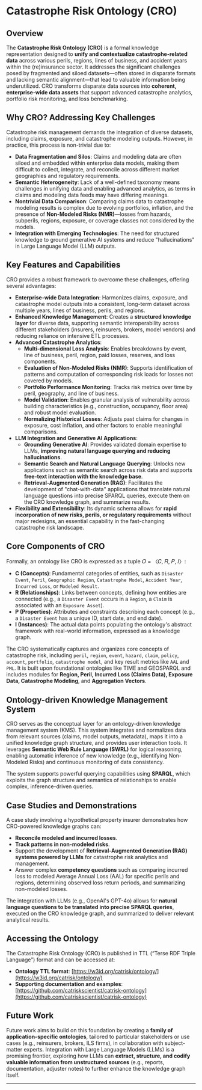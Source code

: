 

# Catastrophe Risk Ontology (CRO)

## Overview

The **Catastrophe Risk Ontology (CRO)** is a formal knowledge representation designed to **unify and contextualize catastrophe-related data** across various perils, regions, lines of business, and accident years within the (re)insurance sector. It addresses the significant challenges posed by fragmented and siloed datasets—often stored in disparate formats and lacking semantic alignment—that lead to valuable information being underutilized. CRO transforms disparate data sources into **coherent, enterprise-wide data assets** that support advanced catastrophe analytics, portfolio risk monitoring, and loss benchmarking.

## Why CRO? Addressing Key Challenges

Catastrophe risk management demands the integration of diverse datasets, including claims, exposure, and catastrophe modeling outputs. However, in practice, this process is non-trivial due to:
*   **Data Fragmentation and Silos**: Claims and modeling data are often siloed and embedded within enterprise data models, making them difficult to collect, integrate, and reconcile across different market geographies and regulatory requirements.
*   **Semantic Heterogeneity**: Lack of a well-defined taxonomy means challenges in unifying data and enabling advanced analytics, as terms in claims and modeling data feeds may have differing meanings.
*   **Nontrivial Data Comparison**: Comparing claims data to catastrophe modeling results is complex due to evolving portfolios, inflation, and the presence of **Non-Modeled Risks (NMR)**—losses from hazards, subperils, regions, exposure, or coverage classes not considered by the models.
*   **Integration with Emerging Technologies**: The need for structured knowledge to ground generative AI systems and reduce "hallucinations" in Large Language Model (LLM) outputs.

## Key Features and Capabilities

CRO provides a robust framework to overcome these challenges, offering several advantages:

*   **Enterprise-wide Data Integration**: Harmonizes claims, exposure, and catastrophe model outputs into a consistent, long-term dataset across multiple years, lines of business, perils, and regions.
*   **Enhanced Knowledge Management**: Creates a **structured knowledge layer** for diverse data, supporting semantic interoperability across different stakeholders (insurers, reinsurers, brokers, model vendors) and reducing reliance on intensive ETL processes.
*   **Advanced Catastrophe Analytics**:
    *   **Multi-dimensional Loss Analysis**: Enables breakdowns by event, line of business, peril, region, paid losses, reserves, and loss components.
    *   **Evaluation of Non-Modeled Risks (NMR)**: Supports identification of patterns and computation of corresponding risk loads for losses not covered by models.
    *   **Portfolio Performance Monitoring**: Tracks risk metrics over time by peril, geography, and line of business.
    *   **Model Validation**: Enables granular analysis of vulnerability across building characteristics (e.g., construction, occupancy, floor area) and robust model evaluation.
    *   **Normalizing Historical Losses**: Adjusts past claims for changes in exposure, cost inflation, and other factors to enable meaningful comparisons.
*   **LLM Integration and Generative AI Applications**:
    *   **Grounding Generative AI**: Provides validated domain expertise to LLMs, **improving natural language querying and reducing hallucinations**.
    *   **Semantic Search and Natural Language Querying**: Unlocks new applications such as semantic search across risk data and supports **free-text interaction with the knowledge base**.
    *   **Retrieval-Augmented Generation (RAG)**: Facilitates the development of "chat-with-data" applications that translate natural language questions into precise SPARQL queries, execute them on the CRO knowledge graph, and summarize results.
*   **Flexibility and Extensibility**: Its dynamic schema allows for **rapid incorporation of new risks, perils, or regulatory requirements** without major redesigns, an essential capability in the fast-changing catastrophe risk landscape.

## Core Components of CRO

Formally, an ontology like CRO is expressed as a tuple 𝑂 = 〈𝐶, 𝑅, 𝑃, 𝐼〉:
*   **C (Concepts)**: Fundamental categories of entities, such as `Disaster Event`, `Peril`, `Geographic Region`, `Catastrophe Model`, `Accident Year`, `Incurred Loss`, or `Modeled Result`.
*   **R (Relationships)**: Links between concepts, defining how entities are connected (e.g., a `Disaster Event` occurs in a `Region`, a `Claim` is associated with an `Exposure Asset`).
*   **P (Properties)**: Attributes and constraints describing each concept (e.g., a `Disaster Event` has a unique ID, start date, and end date).
*   **I (Instances)**: The actual data points populating the ontology's abstract framework with real-world information, expressed as a knowledge graph.

The CRO systematically captures and organizes core concepts of catastrophe risk, including `peril`, `region`, `event`, `hazard`, `claim`, `policy`, `account`, `portfolio`, `catastrophe model`, and key result metrics like `AAL` and `PML`. It is built upon foundational ontologies like TIME and GEOSPARQL and includes modules for **Region, Peril, Incurred Loss (Claims Data), Exposure Data, Catastrophe Modeling**, and **Aggregation Vectors**.

## Ontology-driven Knowledge Management System

CRO serves as the conceptual layer for an ontology-driven knowledge management system (KMS). This system integrates and normalizes data from relevant sources (claims, model outputs, metadata), maps it into a unified knowledge graph structure, and provides user interaction tools. It leverages **Semantic Web Rule Language (SWRL)** for logical reasoning, enabling automatic inference of new knowledge (e.g., identifying Non-Modeled Risks) and continuous monitoring of data consistency.

The system supports powerful querying capabilities using **SPARQL**, which exploits the graph structure and semantics of relationships to enable complex, inference-driven queries.

## Case Studies and Demonstrations

A case study involving a hypothetical property insurer demonstrates how CRO-powered knowledge graphs can:
*   **Reconcile modeled and incurred losses**.
*   **Track patterns in non-modeled risks**.
*   Support the development of **Retrieval-Augmented Generation (RAG) systems powered by LLMs** for catastrophe risk analytics and management.
*   Answer complex **competency questions** such as comparing incurred loss to modeled Average Annual Loss (AAL) for specific perils and regions, determining observed loss return periods, and summarizing non-modeled losses.

The integration with LLMs (e.g., OpenAI's GPT-4o) allows for **natural language questions to be translated into precise SPARQL queries**, executed on the CRO knowledge graph, and summarized to deliver relevant analytical results.

## Accessing the Ontology

The Catastrophe Risk Ontology (CRO) is published in TTL (“Terse RDF Triple Language”) format and can be accessed at:
*   **Ontology TTL format**: [https://w3id.org/catrisk/ontology/](https://w3id.org/catrisk/ontology/)
*   **Supporting documentation and examples**: [https://github.com/catriskscientist/catrisk-ontology](https://github.com/catriskscientist/catrisk-ontology)

## Future Work

Future work aims to build on this foundation by creating a **family of application-specific ontologies**, tailored to particular stakeholders or use cases (e.g., reinsurers, brokers, ILS firms), in collaboration with subject-matter experts. Integration with Large Language Models (LLMs) is a promising frontier, exploring how LLMs can **extract, structure, and codify valuable information from unstructured sources** (e.g., reports, documentation, adjuster notes) to further enhance the knowledge graph itself.

---
